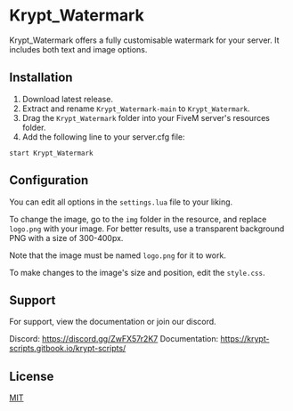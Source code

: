 # Krypt_Watermark

Krypt_Watermark offers a fully customisable watermark for your server. It includes both text and image options.

## Installation

1. Download latest release.
2. Extract and rename `Krypt_Watermark-main` to `Krypt_Watermark`.
3. Drag the `Krypt_Watermark` folder into your FiveM server's resources folder.
4. Add the following line to your server.cfg file:

```
start Krypt_Watermark
```

## Configuration

You can edit all options in the `settings.lua` file to your liking.

To change the image, go to the `img` folder in the resource, and replace `logo.png` with your image. For better results, use a transparent background PNG with a size of 300-400px.

Note that the image must be named `logo.png` for it to work.

To make changes to the image's size and position, edit the `style.css`.

## Support
For support, view the documentation or join our discord.

Discord: https://discord.gg/ZwFX57r2K7
Documentation: https://krypt-scripts.gitbook.io/krypt-scripts/

## License

[MIT](https://choosealicense.com/licenses/mit/)
